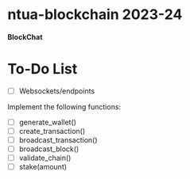 # ntua-blockchain 2023-24

#### BlockChat

# To-Do List

- [ ] Websockets/endpoints

Implement the following functions:
- [ ] generate_wallet()
- [ ] create_transaction()
- [ ] broadcast_transaction()
- [ ] broadcast_block()
- [ ] validate_chain()
- [ ] stake(amount)
